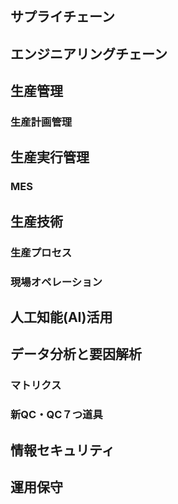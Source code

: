 ## サプライチェーン
## エンジニアリングチェーン
## 生産管理
### 生産計画管理
## 生産実行管理
### MES
## 生産技術
### 生産プロセス
### 現場オペレーション

## 人工知能(AI)活用
## データ分析と要因解析
### マトリクス
### 新QC・QC７つ道具
## 情報セキュリティ
## 運用保守